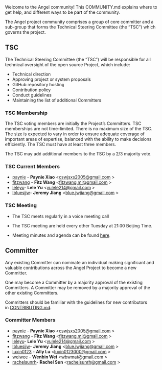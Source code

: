 Welcome to the Angel community! This COMMUNITY.md explains where to get help, and different ways to be part of the community. 

The Angel project community comprises a group of core committer and a sub-group that forms the Technical Steering Committee (the “TSC”) which governs the project.

## TSC

The Technical Steering Committee (the “TSC”) will be responsible for all technical oversight of the open source Project, which include:

- Technical direction
- Approving project or system proposals
- GitHub repository hosting
- Contribution policy
- Conduct guidelines
- Maintaining the list of additional Committers

### TSC Membership

The TSC voting members are initially the Project’s Committers. TSC memberships are not time-limited. There is no maximum size of the TSC. The size is expected to vary in order to ensure adequate coverage of important areas of expertise, balanced with the ability to make decisions efficiently. The TSC must have at least three members.

The TSC may add additional members to the TSC by a 2/3 majority vote.

### TSC Current Members

- [paynie](https://github.com/paynie) - **Paynie Xiao** <[cswjsxs2005@gmail.com](cswjsxs2005@gmail.com) >
- [fitzwang](https://github.com/wangcaihua) - **Fitz Wang** <[fitzwang.ml@gmail.com](fitzwang.ml@gmail.com) >
- [leleyu](https://github.com/leleyu)- **Lele Yu** <[yulele214@gmail.com](yulele214@gmail.com) >
- [lbluesjjw](https://github.com/bluesjjw)- **Jeremy Jiang** <[blue.jwjiang@gmail.com](blue.jwjiang@gmail.com) >
 
### TSC Meeting

- The TSC meets regularly in a voice meeting call

- The TSC meeting are held every other Tuesday at 21:00 Beijing Time. 
- Meeting minutes and agenda can be found [here](https://docs.google.com/document/d/1JlxAAOtvZvvf_KhVr8XQa6mUD7lkHOXlxuGruTKEukE/edit#).


## Committer

Any existing Committer can nominate an individual making significant and valuable contributions across the Angel Project to become a new Committer. 

One may become a Committer by a majority approval of the existing Committers. A Committer may be removed by a majority approval of the other existing Committers.

Committers should be familiar with the guidelines for new contributors in [CONTRIBUTING.md](https://github.com/Tencent/angel/blob/master/CONTRIBUTING.md).

### Committer Members
- [paynie](https://github.com/paynie) - **Paynie Xiao** <[cswjsxs2005@gmail.com](cswjsxs2005@gmail.com) >
- [fitzwang](https://github.com/wangcaihua) - **Fitz Wang** <[fitzwang.ml@gmail.com](fitzwang.ml@gmail.com) >
- [leleyu](https://github.com/leleyu)- **Lele Yu** <[yulele214@gmail.com](yulele214@gmail.com) >
- [lbluesjjw](https://github.com/bluesjjw)- **Jeremy Jiang** <[blue.jwjiang@gmail.com](blue.jwjiang@gmail.com) >
- [luxin0123](https://github.com/luxin0123) - **Ally Lu** <[luxin0123000@gmail.com](luxin0123000@gmail.com) >
- [weiwee](https://github.com/weiwee) - **Wenbin Wei** <[wbwmat@gmail.com](wbwmat@gmail.com) >
- [rachelsunrh](https://github.com/rachelsunrh)- **Rachel Sun** <[rachelsunrh@gmail.com](rachelsunrh@gmail.com) >











